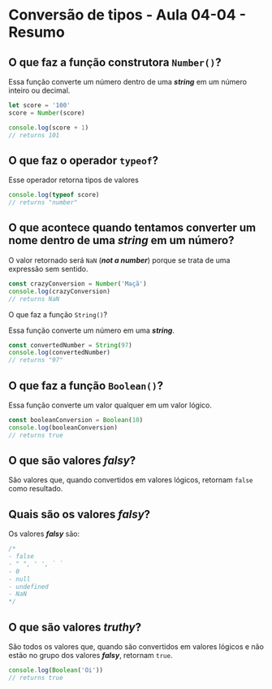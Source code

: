# Conversão de tipos - Aula 04-04 - Resumo

## O que faz a função construtora `Number()`?

Essa função converte um número dentro de uma ***string*** em um número inteiro ou decimal.

```javascript
let score = '100'
score = Number(score)

console.log(score + 1)
// returns 101
``` 

## O que faz o operador `typeof`?

Esse operador retorna tipos de valores

```javascript
console.log(typeof score)
// returns "number"
```

## O que acontece quando tentamos converter um nome dentro de uma ***string*** em um número?

O valor retornado será `NaN` (***not a number***) porque se trata de uma expressão sem sentido.

```javascript
const crazyConversion = Number('Maçã')
console.log(crazyConversion)
// returns NaN
```

O que faz a função `String()`?

Essa função converte um número em uma ***string***.

```javascript
const convertedNumber = String(97)
console.log(convertedNumber)
// returns "97"
```

## O que faz a função `Boolean()`?

Essa função converte um valor qualquer em um valor lógico.

```javascript
const booleanConversion = Boolean(10)
console.log(booleanConversion)
// returns true
```

## O que são valores ***falsy***?

São valores que, quando convertidos em valores lógicos, retornam `false` como resultado.

## Quais são os valores ***falsy***?

Os valores ***falsy*** são:

```javascript
/*
- false
- " ", ' ', ` `
- 0
- null
- undefined
- NaN
*/
```

## O que são valores ***truthy***?

São todos os valores que, quando são convertidos em valores lógicos e não estão no grupo dos valores ***falsy***, retornam `true`.

```javascript
console.log(Boolean('Oi'))
// returns true
```